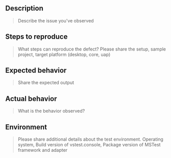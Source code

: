 ## Description
> Describe the issue you've observed

## Steps to reproduce
> What steps can reproduce the defect?
> Please share the setup, sample project, target platform (desktop, core, uap)

## Expected behavior
> Share the expected output

## Actual behavior
> What is the behavior observed?

## Environment
> Please share additional details about the test environment.
> Operating system, Build version of vstest.console, Package version of MSTest
> framework and adapter
